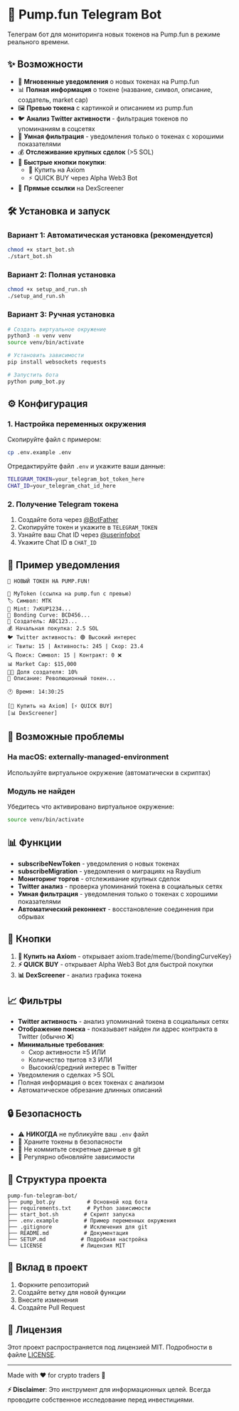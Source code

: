 # 🚀 Pump.fun Telegram Bot

Телеграм бот для мониторинга новых токенов на Pump.fun в режиме реального времени.

## ✨ Возможности

- 🔔 **Мгновенные уведомления** о новых токенах на Pump.fun
- 📊 **Полная информация** о токене (название, символ, описание, создатель, market cap)
- 🖼️ **Превью токена** с картинкой и описанием из pump.fun
- 🐦 **Анализ Twitter активности** - фильтрация токенов по упоминаниям в соцсетях
- 🎯 **Умная фильтрация** - уведомления только о токенах с хорошими показателями
- 💰 **Отслеживание крупных сделок** (>5 SOL)
- 🚀 **Быстрые кнопки покупки**:
  - 💎 Купить на Axiom
  - ⚡ QUICK BUY через Alpha Web3 Bot
- 🔗 **Прямые ссылки** на DexScreener

## 🛠️ Установка и запуск

### Вариант 1: Автоматическая установка (рекомендуется)
```bash
chmod +x start_bot.sh
./start_bot.sh
```

### Вариант 2: Полная установка
```bash
chmod +x setup_and_run.sh
./setup_and_run.sh
```

### Вариант 3: Ручная установка
```bash
# Создать виртуальное окружение
python3 -m venv venv
source venv/bin/activate

# Установить зависимости
pip install websockets requests

# Запустить бота
python pump_bot.py
```

## ⚙️ Конфигурация

### 1. Настройка переменных окружения

Скопируйте файл с примером:
```bash
cp .env.example .env
```

Отредактируйте файл `.env` и укажите ваши данные:
```bash
TELEGRAM_TOKEN=your_telegram_bot_token_here
CHAT_ID=your_telegram_chat_id_here
```

### 2. Получение Telegram токена

1. Создайте бота через [@BotFather](https://t.me/botfather)
2. Скопируйте токен и укажите в `TELEGRAM_TOKEN`
3. Узнайте ваш Chat ID через [@userinfobot](https://t.me/userinfobot) 
4. Укажите Chat ID в `CHAT_ID`

## 📱 Пример уведомления

```
🚀 НОВЫЙ ТОКЕН НА PUMP.FUN!

💎 MyToken (ссылка на pump.fun с превью)
🏷️ Символ: MTK
📍 Mint: 7xKUP1234...
🔗 Bonding Curve: BCD456...
👤 Создатель: ABC123...
💰 Начальная покупка: 2.5 SOL
🐦 Twitter активность: 🟢 Высокий интерес
📈 Твиты: 15 | Активность: 245 | Скор: 23.4
🔍 Поиск: Символ: 15 | Контракт: 0 ❌
📊 Market Cap: $15,000
👨‍💼 Доля создателя: 10%
📝 Описание: Революционный токен...

🕐 Время: 14:30:25

[💎 Купить на Axiom] [⚡ QUICK BUY]
[📊 DexScreener]
```

## 🔧 Возможные проблемы

### На macOS: externally-managed-environment
Используйте виртуальное окружение (автоматически в скриптах)

### Модуль не найден
Убедитесь что активировано виртуальное окружение:
```bash
source venv/bin/activate
```

## 📊 Функции

- **subscribeNewToken** - уведомления о новых токенах
- **subscribeMigration** - уведомления о миграциях на Raydium
- **Мониторинг торгов** - отслеживание крупных сделок
- **Twitter анализ** - проверка упоминаний токена в социальных сетях
- **Умная фильтрация** - уведомления только о токенах с хорошими показателями
- **Автоматический реконнект** - восстановление соединения при обрывах

## 🎯 Кнопки

1. **💎 Купить на Axiom** - открывает axiom.trade/meme/{bondingCurveKey}
2. **⚡ QUICK BUY** - открывает Alpha Web3 Bot для быстрой покупки
3. **📊 DexScreener** - анализ графика токена

## 📈 Фильтры

- **Twitter активность** - анализ упоминаний токена в социальных сетях
- **Отображение поиска** - показывает найден ли адрес контракта в Twitter (обычно ❌)
- **Минимальные требования**:
  - Скор активности ≥5 ИЛИ
  - Количество твитов ≥3 ИЛИ  
  - Высокий/средний интерес в Twitter
- Уведомления о сделках >5 SOL
- Полная информация о всех токенах с анализом
- Автоматическое обрезание длинных описаний

## 🔒 Безопасность

- ⚠️ **НИКОГДА** не публикуйте ваш `.env` файл
- 🔐 Храните токены в безопасности  
- 🚫 Не коммитьте секретные данные в git
- 🔄 Регулярно обновляйте зависимости

## 📁 Структура проекта

```
pump-fun-telegram-bot/
├── pump_bot.py          # Основной код бота
├── requirements.txt     # Python зависимости
├── start_bot.sh        # Скрипт запуска
├── .env.example        # Пример переменных окружения
├── .gitignore          # Исключения для git
├── README.md           # Документация
├── SETUP.md           # Подробная настройка
└── LICENSE            # Лицензия MIT
```

## 🤝 Вклад в проект

1. Форкните репозиторий
2. Создайте ветку для новой функции
3. Внесите изменения
4. Создайте Pull Request

## 📄 Лицензия

Этот проект распространяется под лицензией MIT. Подробности в файле [LICENSE](LICENSE).

---

Made with ❤️ for crypto traders 🚀

**⚡ Disclaimer**: Это инструмент для информационных целей. Всегда проводите собственное исследование перед инвестициями. 
